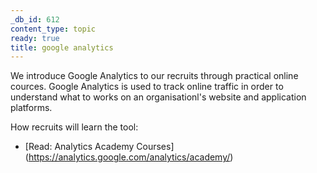 ```yaml
---
_db_id: 612
content_type: topic
ready: true
title: google analytics
---
```


We introduce Google Analytics to our recruits through practical online cources. Google Analytics is used to track online traffic in order to understand what to works on an organisationl's website and application platforms.

How recruits will learn the tool:

- [Read: Analytics Academy Courses] (https://analytics.google.com/analytics/academy/)